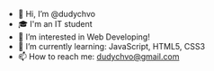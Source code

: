 - 👋 Hi, I’m @dudychvo
- 🎓 I'm an IT student
- 👀 I’m interested in Web Developing!
- 🌱 I’m currently learning: JavaScript, HTML5, CSS3
- 📫 How to reach me: dudychvo@gmail.com

<!---
dudychvo/dudychvo is a ✨ special ✨ repository because its `README.md` (this file) appears on your GitHub profile.
You can click the Preview link to take a look at your changes.
--->
